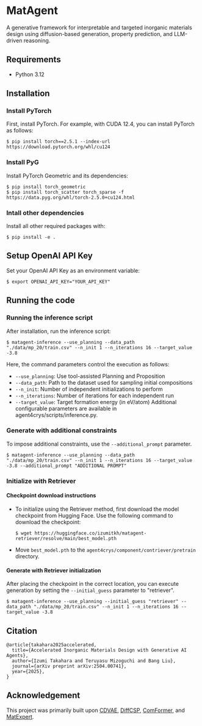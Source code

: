 # MatAgent
A generative framework for interpretable and targeted inorganic materials design using diffusion-based generation, property prediction, and LLM-driven reasoning.

## Requirements
- Python 3.12

## Installation
### Install PyTorch
First, install PyTorch. For example, with CUDA 12.4, you can install PyTorch as follows:
```
$ pip install torch==2.5.1 --index-url https://download.pytorch.org/whl/cu124
```

### Install PyG
Install PyTorch Geometric and its dependencies:
```
$ pip install torch_geometric
$ pip install torch_scatter torch_sparse -f https://data.pyg.org/whl/torch-2.5.0+cu124.html
```

### Intall other dependencies
Install all other required packages with:
```
$ pip install -e .
```

## Setup OpenAI API Key
Set your OpenAI API Key as an environment variable:
```
$ export OPENAI_API_KEY="YOUR_API_KEY"
```

## Running the code
### Running the inference script
After installation, run the inference script:
```
$ matagent-inference --use_planning --data_path "./data/mp_20/train.csv" --n_init 1 --n_iterations 16 --target_value -3.8
```
Here, the command parameters control the execution as follows:
- `--use_planning`: Use tool-assisted Planning and Proposition
- `--data_path`: Path to the dataset used for sampling initial compositions
- `--n_init`: Number of independent initializations to perform
- `--n_iterations`: Number of iterations for each independent run
- `--target_value`: Target formation energy (in eV/atom)
Additional configurable parameters are available in agent4crys/scripts/inference.py.
### Generate with additional constraints
To impose additional constraints, use the `--additional_prompt` parameter.
```
$ matagent-inference --use_planning --data_path "./data/mp_20/train.csv" --n_init 1 --n_iterations 16 --target_value -3.8 --additional_prompt "ADDITIONAL PROMPT"
```

### Initialize with Retriever
#### Checkpoint download instructions
- To initialize using the Retriever method, first download the model checkpoint from Hugging Face. Use the following command to download the checkpoint:
    ```
    $ wget https://huggingface.co/izumitkh/matagent-retriever/resolve/main/best_model.pth
    ```
- Move `best_model.pth` to the `agent4crys/component/contriever/pretrain` directory.

#### Generate with Retriever initialization 
After placing the checkpoint in the correct location, you can execute generation by setting the `--initial_guess` parameter to "retriever".
```
$ matagent-inference --use_planning --initial_guess "retriever" --data_path "./data/mp_20/train.csv" --n_init 1 --n_iterations 16 --target_value -3.8
```

## Citation
```
@article{takahara2025accelerated,
  title={Accelerated Inorganic Materials Design with Generative AI Agents}, 
  author={Izumi Takahara and Teruyasu Mizoguchi and Bang Liu},
  journal={arXiv preprint arXiv:2504.00741},
  year={2025},
}
```

## Acknowledgement
This project was primarily built upon [CDVAE](https://github.com/txie-93/cdvae), [DiffCSP](https://github.com/jiaor17/DiffCSP), [ComFormer](https://github.com/divelab/AIRS/tree/main/OpenMat/ComFormer), and [MatExpert](https://github.com/BangLab-UdeM-Mila/MatExpert).